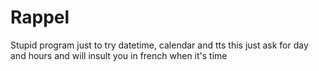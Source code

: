 # Rappel
Stupid program just to try datetime, calendar and tts
this just ask for day and hours and will insult you in french when it's time
